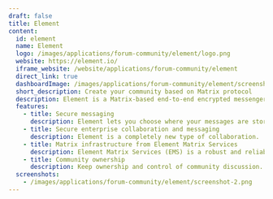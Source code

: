 ```yaml
---
draft: false
title: Element
content:
  id: element
  name: Element
  logo: /images/applications/forum-community/element/logo.png
  website: https://element.io/
  iframe_website: /website/applications/forum-community/element
  direct_link: true
  dashboardImage: /images/applications/forum-community/element/screenshot-2.png
  short_description: Create your community based on Matrix protocol
  description: Element is a Matrix-based end-to-end encrypted messenger and secure collaboration app. It’s decentralised for digital sovereign self-hosting, or through a hosting service such as Element Matrix Services. Element operates on the open Matrix network to provide interoperability and easy connections.
  features:
    - title: Secure messaging
      description: Element lets you choose where your messages are stored, putting you in control of your data. Your conversations stay private with default end-to-end encryption, cross-signed device verification and decentralisation to let you choose where your data lives.
    - title: Secure enterprise collaboration and messaging
      description: Element is a completely new type of collaboration.  As universal as email. End-to-end encryption for messages, and with full voice and video. On-premise or in the cloud.
    - title: Matrix infrastructure from Element Matrix Services
      description: Element Matrix Services (EMS) is a robust and reliable hosting service for fast, secure real time communication. Designed to support organisations of all sizes, from just five people through to huge public communities and companies communicating with millions of customers.
    - title: Community ownership
      description: Keep ownership and control of community discussion. With Element, your members are people - not products!  Scale to support millions, with powerful moderation and interoperability. Your community can speak freely in the knowledge that their conversations are secured with end-to-end encryption; be that on-premise, hosted by Element or a provider of your choice. That means no data mining and no third party access.
  screenshots:
    - /images/applications/forum-community/element/screenshot-2.png
---
```

